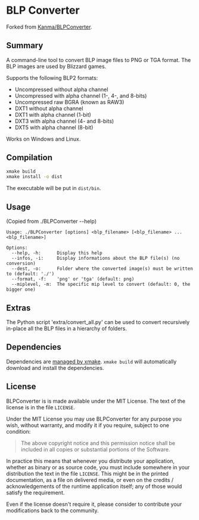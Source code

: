 # BLP Converter

Forked from [Kanma/BLPConverter](https://github.com/Kanma/BLPConverter).

## Summary

A command-line tool to convert BLP image files to PNG or TGA format. The BLP
images are used by Blizzard games.

Supports the following BLP2 formats:

- Uncompressed without alpha channel
- Uncompressed with alpha channel (1-, 4-, and 8-bits)
- Uncompressed raw BGRA (known as RAW3)
- DXT1 without alpha channel
- DXT1 with alpha channel (1-bit)
- DXT3 with alpha channel (4- and 8-bits)
- DXT5 with alpha channel (8-bit)

Works on Windows and Linux.

## Compilation

```bash
xmake build
xmake install -o dist
```

The executable will be put in `dist/bin`.

## Usage

(Copied from ./BLPConverter --help)

```
Usage: ./BLPConverter [options] <blp_filename> [<blp_filename> ... <blp_filename>]

Options:
  --help, -h:      Display this help
  --infos, -i:     Display informations about the BLP file(s) (no conversion)
  --dest, -o:      Folder where the converted image(s) must be written to (default: './')
  --format, -f:    'png' or 'tga' (default: png)
  --miplevel, -m:  The specific mip level to convert (default: 0, the bigger one)
```

## Extras

The Python script 'extra/convert_all.py' can be used to convert recursively in-place
all the BLP files in a hierarchy of folders.

## Dependencies

Dependencies are [managed by xmake](./xmake.lua). `xmake build` will automatically download and install the dependencies.

## License

BLPConverter is is made available under the MIT License. The text of the license is
in the file `LICENSE`.

Under the MIT License you may use BLPConverter for any purpose you wish, without
warranty, and modify it if you require, subject to one condition:

> The above copyright notice and this permission notice shall be included in
> all copies or substantial portions of the Software.

In practice this means that whenever you distribute your application, whether as
binary or as source code, you must include somewhere in your distribution the
text in the file `LICENSE`. This might be in the printed documentation, as a
file on delivered media, or even on the credits / acknowledgements of the
runtime application itself; any of those would satisfy the requirement.

Even if the license doesn't require it, please consider to contribute your
modifications back to the community.
